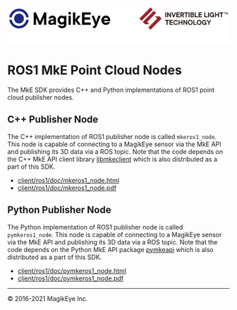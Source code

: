 ![](../../mke-banner.png "Magik Eye Banner")

# ROS1 MkE Point Cloud Nodes #

The MkE SDK provides C++ and Python implementations of ROS1 point cloud publisher nodes.

## C++ Publisher Node

The C++ implementation of ROS1 publisher node is called `mkeros1_node`. This node is capable of connecting to a MagikEye sensor via the MkE API and publishing its 3D data via a ROS topic. Note that the code depends on the C++ MkE API client library [libmkeclient](../cpp/README.html) which is also distributed as a part of this SDK.

* [client/ros1/doc/mkeros1_node.html](doc/mkeros1_node.html)
* [client/ros1/doc/mkeros1_node.pdf](doc/mkeros1_node.pdf)

## Python Publisher Node

The Python implementation of ROS1 publisher node is called `pymkeros1_node`. This node is capable of connecting to a MagikEye sensor via the MkE API and publishing its 3D data via a ROS topic. Note that the code depends on the Python MkE API package [pymkeapi](../python/README.html) which is also distributed as a part of this SDK.

* [client/ros1/doc/pymkeros1_node.html](doc/pymkeros1_node.html)
* [client/ros1/doc/pymkeros1_node.pdf](doc/pymkeros1_node.pdf)

---

 © 2016-2021 MagikEye Inc.
